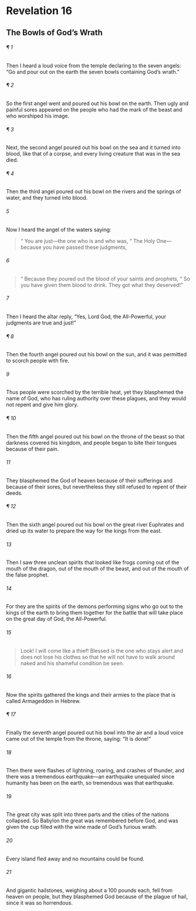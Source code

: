 # Revelation 16
## The Bowls of God’s Wrath
###### ¶ 1
Then I heard a loud voice from the temple declaring to the seven angels: “Go and pour out on the earth the seven bowls containing God’s wrath.”
###### ¶ 2
So the first angel went and poured out his bowl on the earth. Then ugly and painful sores appeared on the people who had the mark of the beast and who worshiped his image.
###### ¶ 3
Next, the second angel poured out his bowl on the sea and it turned into blood, like that of a corpse, and every living creature that was in the sea died.
###### ¶ 4
Then the third angel poured out his bowl on the rivers and the springs of water, and they turned into blood.
###### 5
Now I heard the angel of the waters saying:
>  “ You are just—the one who is and who was,
>  “ The Holy One—because you have passed these judgments,
###### 6
>  “ Because they poured out the blood of your saints and prophets,
>  “ So you have given them blood to drink. They got what they deserved!”
###### 7
Then I heard the altar reply, “Yes, Lord God, the All-Powerful, your judgments are true and just!”
###### ¶ 8
Then the fourth angel poured out his bowl on the sun, and it was permitted to scorch people with fire.
###### 9
Thus people were scorched by the terrible heat, yet they blasphemed the name of God, who has ruling authority over these plagues, and they would not repent and give him glory.
###### ¶ 10
Then the fifth angel poured out his bowl on the throne of the beast so that darkness covered his kingdom, and people began to bite their tongues because of their pain.
###### 11
They blasphemed the God of heaven because of their sufferings and because of their sores, but nevertheless they still refused to repent of their deeds.
###### ¶ 12
Then the sixth angel poured out his bowl on the great river Euphrates and dried up its water to prepare the way for the kings from the east.
###### 13
Then I saw three unclean spirits that looked like frogs coming out of the mouth of the dragon, out of the mouth of the beast, and out of the mouth of the false prophet.
###### 14
For they are the spirits of the demons performing signs who go out to the kings of the earth to bring them together for the battle that will take place on the great day of God, the All-Powerful.
###### 15
> Look! I will come like a thief!
> Blessed is the one who stays alert and does not lose his clothes so that he will not have to walk around naked and his shameful condition be seen.
###### 16
Now the spirits gathered the kings and their armies to the place that is called Armageddon in Hebrew.
###### ¶ 17
Finally the seventh angel poured out his bowl into the air and a loud voice came out of the temple from the throne, saying: “It is done!”
###### 18
Then there were flashes of lightning, roaring, and crashes of thunder, and there was a tremendous earthquake—an earthquake unequaled since humanity has been on the earth, so tremendous was that earthquake.
###### 19
The great city was split into three parts and the cities of the nations collapsed. So Babylon the great was remembered before God, and was given the cup filled with the wine made of God’s furious wrath.
###### 20
Every island fled away and no mountains could be found.
###### 21
And gigantic hailstones, weighing about a 100 pounds each, fell from heaven on people, but they blasphemed God because of the plague of hail, since it was so horrendous.
